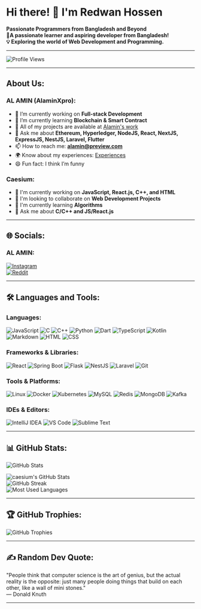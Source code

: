 # Hi there! 👋 I'm Redwan Hossen
**Passionate Programmers from Bangladesh and Beyond**  
**🌟A passionate learner and aspiring developer from **Bangladesh**!**  
**💡 Exploring the world of **Web Development** and **Programming**.**  

---

![Profile Views](https://komarev.com/ghpvc/?username=emni786&label=Profile%20Views&color=0e75b6&style=flat)  

---

## About Us:
### AL AMIN (AlaminXpro):
- 🔭 I’m currently working on **Full-stack Development**  
- 🌱 I’m currently learning **Blockchain & Smart Contract**  
- 💼 All of my projects are available at [Alamin's work](#)  
- 💬 Ask me about **Ethereum, Hyperledger, NodeJS, React, NextJS, ExpressJS, NestJS, Laravel, Flutter**  
- 📫 How to reach me: **alamin@preview.com**  
- 🌍 Know about my experiences: [Experiences](#)  
- 😄 Fun fact: I think I’m funny  

### Caesium:
- 🔭 I'm currently working on **JavaScript, React.js, C++, and HTML**  
- 🤝 I'm looking to collaborate on **Web Development Projects**  
- 🌱 I'm currently learning **Algorithms**  
- 💬 Ask me about **C/C++ and JS/React.js**  

---

## 🌐 Socials:
### AL AMIN:
[![Instagram](https://img.shields.io/badge/Instagram-E4405F?logo=instagram&logoColor=white)](https://www.linkedin.com/in/md-redwan-hossen-685064339/)  
[![Reddit](https://img.shields.io/badge/Reddit-FF4500?logo=reddit&logoColor=white)](https://reddit.com/)   

---

## 🛠️ Languages and Tools:
### Languages:
![JavaScript](https://img.shields.io/badge/JavaScript-F7DF1E?style=flat-square&logo=javascript&logoColor=black)
![C](https://img.shields.io/badge/C-A8B9CC?style=flat-square&logo=c&logoColor=white)
![C++](https://img.shields.io/badge/C++-00599C?style=flat-square&logo=cplusplus&logoColor=white)
![Python](https://img.shields.io/badge/Python-3776AB?style=flat-square&logo=python&logoColor=white)
![Dart](https://img.shields.io/badge/Dart-0175C2?style=flat-square&logo=dart&logoColor=white)
![TypeScript](https://img.shields.io/badge/TypeScript-007ACC?style=flat-square&logo=typescript&logoColor=white)
![Kotlin](https://img.shields.io/badge/Kotlin-0095D5?style=flat-square&logo=kotlin&logoColor=white)
![Markdown](https://img.shields.io/badge/Markdown-000000?style=flat-square&logo=markdown&logoColor=white)
![HTML](https://img.shields.io/badge/HTML5-E34F26?style=flat-square&logo=html5&logoColor=white)
![CSS](https://img.shields.io/badge/CSS3-1572B6?style=flat-square&logo=css3&logoColor=white)

### Frameworks & Libraries:
![React](https://img.shields.io/badge/React-20232A?style=flat-square&logo=react&logoColor=61DAFB)
![Spring Boot](https://img.shields.io/badge/Spring%20Boot-6DB33F?style=flat-square&logo=spring-boot&logoColor=white)
![Flask](https://img.shields.io/badge/Flask-000000?style=flat-square&logo=flask&logoColor=white)
![NestJS](https://img.shields.io/badge/NestJS-E0234E?style=flat-square&logo=nestjs&logoColor=white)
![Laravel](https://img.shields.io/badge/Laravel-FF2D20?style=flat-square&logo=laravel&logoColor=white)
![Git](https://img.shields.io/badge/Git-F05032?style=flat-square&logo=git&logoColor=white)

### Tools & Platforms:
![Linux](https://img.shields.io/badge/Linux-FCC624?style=flat-square&logo=linux&logoColor=black)
![Docker](https://img.shields.io/badge/Docker-2496ED?style=flat-square&logo=docker&logoColor=white)
![Kubernetes](https://img.shields.io/badge/Kubernetes-326CE5?style=flat-square&logo=kubernetes&logoColor=white)
![MySQL](https://img.shields.io/badge/MySQL-4479A1?style=flat-square&logo=mysql&logoColor=white)
![Redis](https://img.shields.io/badge/Redis-DC382D?style=flat-square&logo=redis&logoColor=white)
![MongoDB](https://img.shields.io/badge/MongoDB-47A248?style=flat-square&logo=mongodb&logoColor=white)
![Kafka](https://img.shields.io/badge/Kafka-231F20?style=flat-square&logo=apache-kafka&logoColor=white)

### IDEs & Editors:
![IntelliJ IDEA](https://img.shields.io/badge/IntelliJ%20IDEA-000000?style=flat-square&logo=intellij-idea&logoColor=white)
![VS Code](https://img.shields.io/badge/VS%20Code-007ACC?style=flat-square&logo=visual-studio-code&logoColor=white)
![Sublime Text](https://img.shields.io/badge/Sublime%20Text-FF9800?style=flat-square&logo=sublime-text&logoColor=white)

---

## 📊 GitHub Stats:

![GitHub Stats](https://github-readme-stats.vercel.app/api?username=emni786&show_icons=true&hide_title=true&count_private=true)

![caesium's GitHub Stats](https://github-readme-stats.vercel.app/api?username=emni786&show_icons=true&theme=radical)  
![GitHub Streak](https://github-readme-streak-stats.herokuapp.com/?user=emni786&theme=radical)  
![Most Used Languages](https://github-readme-stats.vercel.app/api/top-langs/?username=emni786&layout=compact&theme=radical)




---

## 🏆 GitHub Trophies:
![GitHub Trophies](https://github-profile-trophy.vercel.app/?username=caesium72&theme=radical&no-frame=true&row=1&column=7)

---

## ✍️ Random Dev Quote:
"People think that computer science is the art of genius, but the actual reality is the opposite: just many people doing things that build on each other, like a wall of mini stones."  
— Donald Knuth

---

